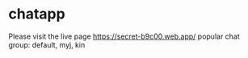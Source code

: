 # chatapp

Please visit the live page https://secret-b9c00.web.app/
popular chat group:
         default,
         myj,
         kin
